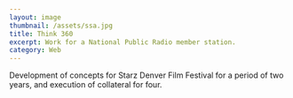 ```yaml
---
layout: image
thumbnail: /assets/ssa.jpg
title: Think 360
excerpt: Work for a National Public Radio member station.
category: Web
---
```


Development of concepts for Starz Denver Film Festival for a period of two years, and execution of collateral for four.